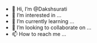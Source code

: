 - 👋 Hi, I’m @Dakshsurati
- 👀 I’m interested in ...
- 🌱 I’m currently learning ...
- 💞️ I’m looking to collaborate on ...
- 📫 How to reach me ...

<!---
Dakshsurati/Dakshsurati is a ✨ special ✨ repository because its `README.md` (this file) appears on your GitHub profile.
You can click the Preview link to take a look at your changes.
--->
